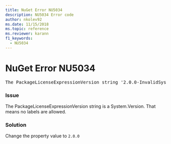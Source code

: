 ```yaml
---
title: NuGet Error NU5034
description: NU5034 Error code
author: nkolev92
ms.date: 11/15/2018
ms.topic: reference
ms.reviewer: karann
f1_keywords: 
  - NU5034
---
```


# NuGet Error NU5034
<pre>The PackageLicenseExpressionVersion string '2.0.0-InvalidSystemVersion' is not a valid version.</pre>

### Issue

The PackageLicenseExpressionVersion string is a System.Version. That means no labels are allowed.

### Solution

Change the property value to `2.0.0`
